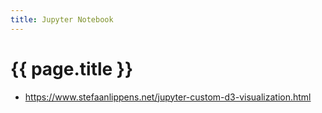 ```yaml
---
title: Jupyter Notebook
---
```


# {{ page.title }}

* <https://www.stefaanlippens.net/jupyter-custom-d3-visualization.html>